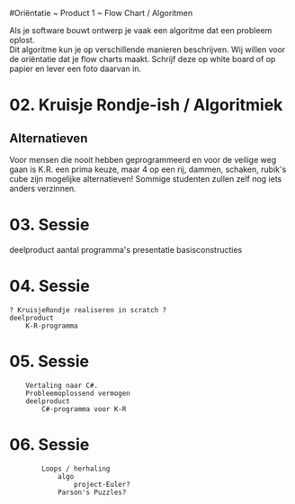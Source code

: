 #Oriëntatie ~ Product 1 ~ Flow Chart / Algoritmen

Als je software bouwt ontwerp je vaak een algoritme dat een probleem oplost.  
Dit algoritme kun je op verschillende manieren beschrijven. Wij willen voor de oriëntatie dat je flow charts maakt. Schrijf deze op white board of op papier en lever een foto daarvan in.





# 02. Kruisje Rondje-ish / Algoritmiek

## Alternatieven
Voor mensen die nooit hebben geprogrammeerd en voor de veilige weg gaan
is K.R. een prima keuze, maar 4 op een rij, dammen, schaken, rubik's cube
zijn mogelijke alternatieven!
Sommige studenten zullen zelf nog iets anders verzinnen.


# 03. Sessie

deelproduct
    aantal programma's
    presentatie basisconstructies


# 04. Sessie

    ? KruisjeRondje realiseren in scratch ?
    deelproduct
        K-R-programma

# 05. Sessie

        Vertaling naar C#.
        Probleemoplossend vermogen
        deelproduct
            C#-programma voor K-R

# 06. Sessie

            Loops / herhaling
                algo
                    project-Euler?
                Parson's Puzzles?
